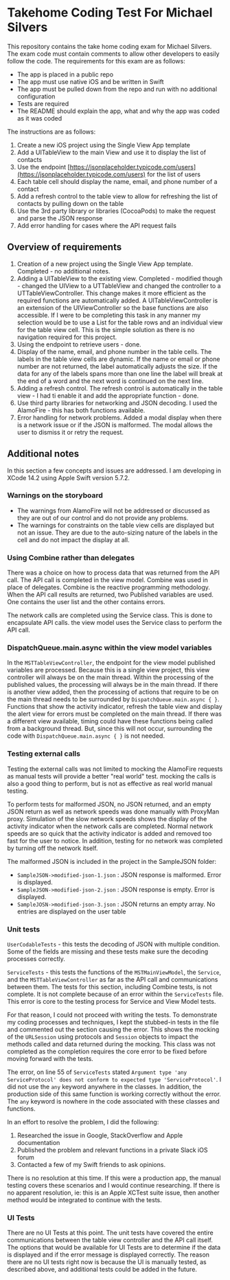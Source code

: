 # Takehome Coding Test For Michael Silvers
This repository contains the take home coding exam for Michael Silvers.  The exam code must contain comments to allow other developers to easily follow the code.  The requirements for this exam are as follows:
* The app is placed in a public repo
* The app must use native iOS and be written in Swift
* The app must be pulled down from the repo and run with no additional configuration
* Tests are required
* The README should explain the app, what and why the app was coded as it was coded

The instructions are as follows:
1. Create a new iOS project using the Single View App template
2. Add a UITableView to the main View and use it to display the list of contacts
3. Use the endpoint [https://jsonplaceholder.typicode.com/users](https://jsonplaceholder.typicode.com/users) for the list of users
4. Each table cell should display the name, email, and phone number of a contact
5. Add a refresh control to the table view to allow for refreshing the list of contacts by pulling down on the table
6. Use the 3rd party library or libraries (CocoaPods) to make the request and parse the JSON response
7. Add error handling for cases where the API request fails

## Overview of requirements

1. Creation of a new project using the Single View App template.  Completed - no additional notes.
2. Adding a UITableView to the existing view.  Completed - modified though - changed the UIView to a UTTableView and changed the controller to a UTTableViewController.  This change makes it more efficient as the required functions are automatically added.  A UITableViewController is an extension of the UIViewController so the base functions are also accessible. If I were to be completing this task in any manner my selection would be to use a List for the table rows and an individual view for the table view cell.  This is the simple solution as there is no navigation required for this project.
3. Using the endpoint to retrieve users - done.
4. Display of the name, email, and phone number in the table cells.  The labels in the table view cells are dynamic.  If the name or email or phone number are not returned, the label automatically adjusts the size.  If the data for any of the labels spans more than one line the label will break at the end of a word and the next word is continued on the next line.  
5. Adding a refresh control.  The refresh control is automatically in the table view - I had ti enable it and add the appropriate function - done.
6. Use third party libraries for networking and JSON decoding.  I used the AlamoFire - this has both functions available.
7. Error handling for network problems.  Added a modal display when there is a network issue or if the JSON is malformed.  The modal allows the user to dismiss it or retry the request.

## Additional notes
In this section a few concepts and issues are addressed.  I am developing in XCode 14.2 using Apple Swift version 5.7.2.

### Warnings on the storyboard
* The warnings from AlamoFire will not be addressed or discussed as they are out of our control and do not provide any problems.
* The warnings for constraints on the table view cells are displayed but not an issue.  They are due to the auto-sizing nature of the labels in the cell and do not impact the display at all.

### Using Combine rather than delegates
There was a choice on how to process data that was returned from the API call.  The API call is completed in the view model.  Combine was used in place of delegates.  Combine is the reactive programming methodology.  When the API call results are returned, two Published variables are used.  One contains the user list and the other contains errors.

The network calls are completed using the Service class.  This is done to encapsulate API calls.  the view model uses the Service class to perform the API call.

### DispatchQueue.main.async within the view model variables
In the `MSTTableViewController`, the endpoint for the view model published variables are processed.  Because this is a single view project, this view controller will always be on the main thread.  Within the processing of the published values, the processing will always be in the main thread.  If there is another view added, then the processing of actions that require to be on the main thread needs to be surrounded by `DispatchQueue.main.async { }`.  Functions that show the activity indicator, refresh the table view and display the alert view for errors must be completed on the main thread.  If there was a different view available, timing could have these functions being called from a background thread.  But, since this will not occur, surrounding the code with `DispatchQueue.main.async { }` is not needed.

### Testing external calls
Testing the external calls was not limited to mocking the AlamoFire requests as manual tests will provide a better "real world" test.  mocking the calls is also a good thing to perform, but is not as effective as real world manual testing.

To perform tests for malformed JSON, no JSON returned, and an empty JSON return as well as network speeds was done manually with ProxyMan proxy.  Simulation of the slow network speeds shows the display of the activity indicator when the network calls are completed.  Normal network speeds are so quick that the activity indicator is added and removed too fast for the user to notice.  In addition, testing for no network was completed by turning off the network itself.

The malformed JSON is included in the project in the SampleJSON folder:
* `SampleJSON->modified-json-1.json` : JSON response is malformed.  Error is displayed.
* `SampleJSON->modified-json-2.json` : JSON response is empty.  Error is displayed.
* `SampleJOSN->modified-json-3.json` : JSON returns an empty array.  No entries are displayed on the user table

### Unit tests
`UserCodableTests` - this tests the decoding of JSON with multiple condition.  Some of the fields are missing and these tests make sure the decoding processes correctly.

`ServiceTests` - this tests the functions of the `MSTMainViewModel`, the `Service`, and the `MSTTableViewController` as far as the API call and communications between them.  The tests for this section, including Combine tests, is not complete.  It is not complete because of an error within the `ServiceTests` file.  This error is core to the testing process for Service and View Model tests.  

For that reason, I could not proceed with writing the tests.  To demonstrate my coding processes and techniques, I kept the stubbed-in tests in the file and commented out the section causing the error.  This shows the mocking of the `URLSession` using protocols and `Session` objects to impact the methods called and data returned during the mocking.  This class was not completed as the completion requires the core error to be fixed before moving forward with the tests.

The error, on line 55 of `ServiceTests` stated `Argument type 'any ServiceProtocol' does not conform to expected type 'ServiceProtocol'`.  I did not use the `any` keyword anywhere in the classes.  In addition, the production side of this same function is working correctly without the error.  The `any` keyword is nowhere in the code associated with these classes and functions.  

In an effort to resolve the problem, I did the following:
1. Researched the issue in Google, StackOverflow and Apple documentation
2. Published the problem and relevant functions in a private Slack iOS forum
3. Contacted a few of my Swift friends to ask opinions.

There is no resolution at this time.  If this were a production app, the manual testing covers these scenarios and I would continue researching.  If there is no apparent resolution, ie: this is an Apple XCTest suite issue, then another method would be integrated to continue with the tests.

### UI Tests
There are no UI Tests at this point.  The unit tests have covered the entire communications between the table view controller and the API call itself.  The options that would be available for UI Tests are to determine if the data is displayed and if the error message is displayed correctly.  The reason there are no UI tests right now is because the UI is manually tested, as described above, and additional tests could be added in the future.
